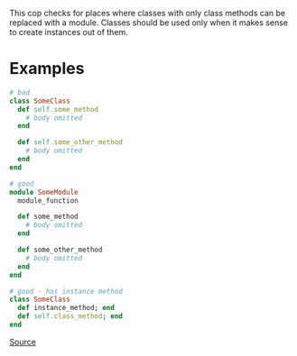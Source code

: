 
This cop checks for places where classes with only class methods can be
replaced with a module. Classes should be used only when it makes sense to create
instances out of them.

# Examples

```ruby
# bad
class SomeClass
  def self.some_method
    # body omitted
  end

  def self.some_other_method
    # body omitted
  end
end

# good
module SomeModule
  module_function

  def some_method
    # body omitted
  end

  def some_other_method
    # body omitted
  end
end

# good - has instance method
class SomeClass
  def instance_method; end
  def self.class_method; end
end
```

[Source](http://www.rubydoc.info/gems/rubocop/RuboCop/Cop/Style/StaticClass)